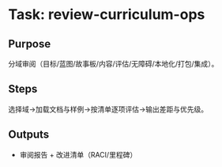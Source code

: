 # Task: review-curriculum-ops

## Purpose

分域审阅（目标/蓝图/故事板/内容/评估/无障碍/本地化/打包/集成）。

## Steps

选择域→加载文档与样例→按清单逐项评估→输出差距与优先级。

## Outputs

- 审阅报告 + 改进清单（RACI/里程碑）
